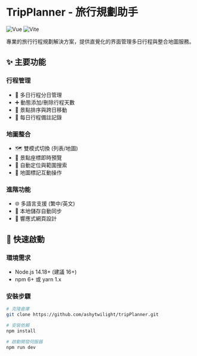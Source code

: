 # TripPlanner - 旅行規劃助手

<!-- [![GitHub license](https://img.shields.io/github/license/ashytwilight/tripPlanner)](https://github.com/ashytwilight/tripPlanner/blob/main/LICENSE) -->
![Vue](https://img.shields.io/badge/Vue-3.3.11-42b883?logo=vuedotjs)
![Vite](https://img.shields.io/badge/Vite-4.5.2-646CFF?logo=vite)

專業的旅行行程規劃解決方案，提供直覺化的界面管理多日行程與整合地圖服務。

## ✨ 主要功能
### 行程管理
- 📅 多日行程分日管理
- ➕ 動態添加/刪除行程天數
- 📍 景點排序與跨日移動
- 📝 每日行程備註記錄

### 地圖整合
- 🗺️ 雙模式切換 (列表/地圖)
- 📌 景點座標即時預覽
- 🧭 自動定位與範圍搜索
- 📏 地圖標記互動操作

### 進階功能
- 🌐 多語言支援 (繁中/英文)
- 💾 本地儲存自動同步
- 📱 響應式網頁設計

## 🚀 快速啟動
### 環境需求
- Node.js 14.18+ (建議 16+)
- npm 6+ 或 yarn 1.x

### 安裝步驟
```bash
# 克隆倉庫
git clone https://github.com/ashytwilight/tripPlanner.git

# 安裝依賴
npm install

# 啟動開發伺服器
npm run dev
```

